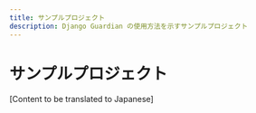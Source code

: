 ```yaml
---
title: サンプルプロジェクト
description: Django Guardian の使用方法を示すサンプルプロジェクト
---
```


# サンプルプロジェクト

[Content to be translated to Japanese]

<!-- This page content will be translated from the main English userguide/examples.md -->
